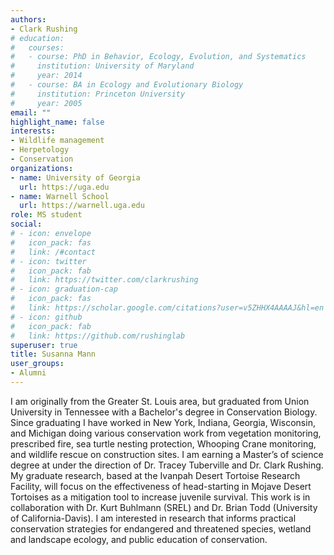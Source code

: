 ```yaml
---
authors:
- Clark Rushing
# education:
#   courses:
#   - course: PhD in Behavior, Ecology, Evolution, and Systematics
#     institution: University of Maryland
#     year: 2014
#   - course: BA in Ecology and Evolutionary Biology
#     institution: Princeton University
#     year: 2005
email: ""
highlight_name: false
interests:
- Wildlife management
- Herpetology
- Conservation
organizations:
- name: University of Georgia
  url: https://uga.edu
- name: Warnell School
  url: https://warnell.uga.edu
role: MS student
social:
# - icon: envelope
#   icon_pack: fas
#   link: /#contact
# - icon: twitter
#   icon_pack: fab
#   link: https://twitter.com/clarkrushing
# - icon: graduation-cap
#   icon_pack: fas
#   link: https://scholar.google.com/citations?user=v5ZHHX4AAAAJ&hl=en
# - icon: github
#   icon_pack: fab
#   link: https://github.com/rushinglab
superuser: true
title: Susanna Mann
user_groups:
- Alumni
---
```


I am originally from the Greater St. Louis area, but graduated from Union University in Tennessee with a Bachelor's degree in Conservation Biology. Since graduating I have worked in New York, Indiana, Georgia, Wisconsin, and Michigan doing various conservation work from vegetation monitoring, prescribed fire, sea turtle nesting protection, Whooping Crane monitoring, and wildlife rescue on construction sites. I am earning a Master’s of science degree at under the direction of Dr. Tracey Tuberville and Dr. Clark Rushing. My graduate research, based at the Ivanpah Desert Tortoise Research Facility, will focus on the effectiveness of head-starting in Mojave Desert Tortoises as a mitigation tool to increase juvenile survival. This work is in collaboration with Dr. Kurt Buhlmann (SREL) and Dr. Brian Todd (University of California-Davis). I am interested in research that informs practical conservation strategies for endangered and threatened species, wetland and landscape ecology, and public education of conservation.